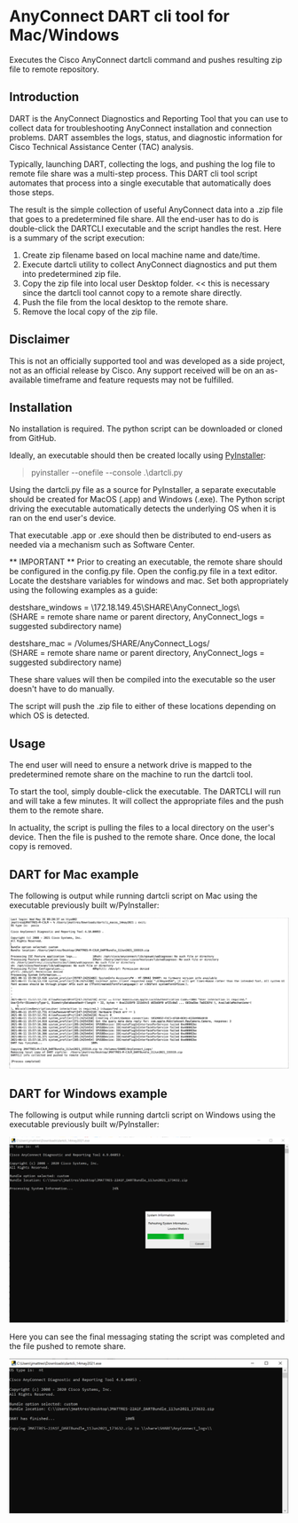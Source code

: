 # AnyConnect DART cli tool for Mac/Windows
Executes the Cisco AnyConnect dartcli command and pushes resulting zip file to remote repository.
 
## Introduction

DART is the AnyConnect Diagnostics and Reporting Tool that you can use to collect data for troubleshooting AnyConnect installation and connection problems. DART assembles the logs, status, and diagnostic information for Cisco Technical Assistance Center (TAC) analysis. 

Typically, launching DART, collecting the logs, and pushing the log file to remote file share was a multi-step process.  This DART cli tool script automates that process into a single executable that automatically does those steps.

The result is the simple collection of useful AnyConnect data into a .zip file that goes to a predetermined file share.  All the end-user has to do is double-click the DARTCLI executable and the script handles the rest.  Here is a summary of the script execution:

1. Create zip filename based on local machine name and date/time.
2. Execute dartcli utility to collect AnyConnect diagnostics and put them into predetermined zip file.
3. Copy the zip file into local user Desktop folder.  << this is necessary since the dartcli tool cannot copy to a remote share directly.
4. Push the file from the local desktop to the remote share.
5. Remove the local copy of the zip file.
 
## Disclaimer

This is not an officially supported tool and was developed as a side project, not as an official release by Cisco.  Any support received will be on an as-available timeframe and feature requests may not be fulfilled.

## Installation
 
No installation is required.  The python script can be downloaded or cloned from GitHub.

Ideally, an executable should then be created locally using [PyInstaller](https://www.pyinstaller.org/):
> pyinstaller --onefile --console .\dartcli.py

Using the dartcli.py file as a source for PyInstaller, a separate executable should be created for MacOS (.app) and Windows (.exe). The Python script driving the executable automatically detects the underlying OS when it is ran on the end user's device.

That executable .app or .exe should then be distributed to end-users as needed via a mechanism such as Software Center.

** IMPORTANT ** Prior to creating an executable, the remote share should be configured in the config.py file.  Open the config.py file in a text editor.  Locate the destshare variables for windows and mac.  Set both appropriately using the following examples as a guide:

destshare_windows = \\172.18.149.45\SHARE\AnyConnect_logs\\  
(SHARE = remote share name or parent directory, AnyConnect_logs = suggested subdirectory name)

destshare_mac = /Volumes/SHARE/AnyConnect_Logs/ \
(SHARE = remote share name or parent directory, AnyConnect_logs = suggested subdirectory name)

These share values will then be compiled into the executable so the user doesn't have to do manually.

The script will push the .zip file to either of these locations depending on which OS is detected.


## Usage

The end user will need to ensure a network drive is mapped to the predetermined remote share on the machine to run the dartcli tool.
 
To start the tool, simply double-click the executable.  The DARTCLI will run and will take a few minutes.  It will collect the appropriate files and the push them to the remote share.

In actuality, the script is pulling the files to a local directory on the user's device.  Then the file is pushed to the remote share.  Once done, the local copy is removed.

 
## DART for Mac example
The following is output while running dartcli script on Mac using the executable previously built w/PyInstaller:

![](/images/dart_cli_macos.png)

## DART for Windows example
The following is output while running dartcli script on Windows using the executable previously built w/PyInstaller:

![](/images/dart_cli_win_1.png)

Here you can see the final messaging stating the script was completed and the file pushed to remote share.

![](/images/dart_cli_win_2.png)
